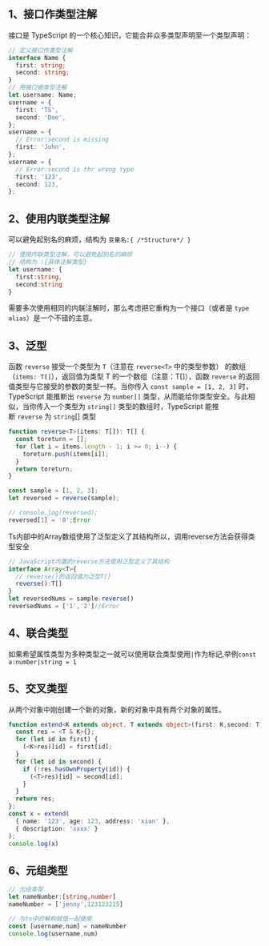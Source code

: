
## 1、接口作类型注解
接口是 TypeScript 的一个核心知识，它能合并众多类型声明至一个类型声明：
```typescript
// 定义接口作类型注解
interface Name {
  first: string;
  second: string;
}
// 用接口做类型注解
let username: Name;
username = {
  first: 'TS',
  second: 'Doe',
};
username = {
  // Error:second is missing
  first: 'John',
};
username = {
  // Error:second is thr wrong type
  first: '123',
  second: 123,
};
```
## 2、使用内联类型注解
可以避免起别名的麻烦，结构为 `变量名:{ /*Structure*/ }`
```typescript
// 使用内联类型注解，可以避免起别名的麻烦
// 结构为 :{具体注解类型}
let username: {
  first:string,
  second:string
}
```
需要多次使用相同的内联注解时，那么考虑把它重构为一个接口（或者是 `type alias`）是一个不错的主意。
## 3、泛型
函数 `reverse` 接受一个类型为 `T`（注意在 `reverse<T>` 中的类型参数） 的数组（`items: T[]`），返回值为类型 T 的一个数组（注意：T[]），函数 `reverse` 的返回值类型与它接受的参数的类型一样。当你传入 `const sample = [1, 2, 3]` 时，TypeScript 能推断出 `reverse` 为 `number[]` 类型，从而能给你类型安全。与此相似，当你传入一个类型为 `string[]` 类型的数组时，TypeScript 能推断 `reverse` 为 `string`[] 类型
```typescript
function reverse<T>(items: T[]): T[] {
  const toreturn = [];
  for (let i = items.length - 1; i >= 0; i--) {
    toreturn.push(items[i]);
  }
  return toreturn;
}

const sample = [1, 2, 3];
let reversed = reverse(sample);

// console.log(reversed);
reversed[1] = '0';Error

```
Ts内部中的Array数组使用了泛型定义了其结构所以，调用reverse方法会获得类型安全

```typescript
// JavaScript内置的reverse方法使用泛型定义了其结构
interface Array<T>{
  // reverse()的返回值为泛型T[]
  reverse():T[]
}
let reversedNums = sample.reverse()
reversedNums = ['1','2']//Error
```
## 4、联合类型
如果希望属性类型为多种类型之一就可以使用联合类型使用`|`作为标记,举例`const a:number|string = 1`
## 5、交叉类型
从两个对象中刚创建一个新的对象，新的对象中具有两个对象的属性。

```typescript
function extend<K extends object, T extends object>(first: K,second: T): T & K {
  const res = <T & K>{};
  for (let id in first) {
    (<K>res)[id] = first[id];
  }
  for (let id in second) {
    if (!res.hasOwnProperty(id)) {
      (<T>res)[id] = second[id];
    }
  }
  return res;
};
const x = extend(
  { name: '123', age: 123, address: 'xian' },
  { description: 'xxxx' }
);
console.log(x)
```
## 6、元组类型
```typescript
// 元组类型
let nameNumber:[string,number]
nameNumber = ['jenny',123123215]

// 与ts中的解构赋值一起使用
const [username,num] = nameNumber
console.log(username,num)
```
